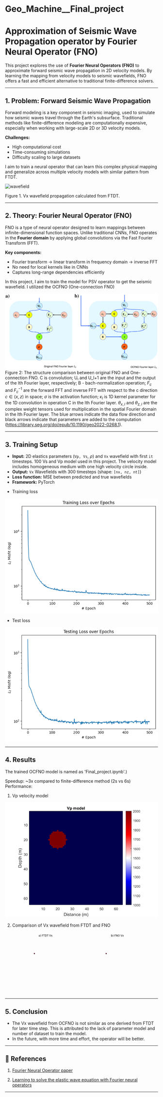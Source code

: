 # Geo_Machine__Final_project

# Approximation of Seismic Wave Propagation operator by Fourier Neural Operator (FNO)

This project explores the use of **Fourier Neural Operators (FNO)** to approximate forward seismic wave propagation in 2D velocity models. By learning the mapping from velocity models to seismic wavefields, FNO offers a fast and efficient alternative to traditional finite-difference solvers.

---

## 1. Problem: Forward Seismic Wave Propagation

Forward modeling is a key component in seismic imaging, used to simulate how seismic waves travel through the Earth's subsurface. Traditional methods like finite-difference modeling are computationally expensive, especially when working with large-scale 2D or 3D velocity models.

**Challenges:**
- High computational cost
- Time-consuming simulations
- Difficulty scaling to large datasets

I aim to train a neural operator that can learn this complex physical mapping and generalize across multiple velocity models with similar pattern from FTDT. 

![wavefield](output.gif)


Figure 1. Vx wavefield propagation calculated from FTDT.

---

## 2. Theory: Fourier Neural Operator (FNO)

FNO is a type of neural operator designed to learn mappings between infinite-dimensional function spaces. Unlike traditional CNNs, FNO operates in the **Fourier domain** by applying global convolutions via the Fast Fourier Transform (FFT).

**Key components:**
- Fourier transform → linear transform in frequency domain → inverse FFT
- No need for local kernels like in CNNs
- Captures long-range dependencies efficiently

In this project, I aim to train the model for PSV operator to get the seismic wavefield. I utilized the OCFNO (One-connection FNO)

![OCFNO1](workflow.jpeg)
Figure 2: The structure comparison between original FNO and One-connection FNO. C is convolution; Uₗ and U_l+1 are the input and the output of the lth Fourier layer, respectively; B - bach-normalization operation; $F_c$ and $F_c^{-1}$ are the forward FFT and inverse FFT with respect to the c direction $c \in (x, z)$ in space; $\sigma$ is the activation function; $\kappa_l$ is 1D kernel parameter for the 1D convolution in operation C in the lth Fourier layer. $\theta_{x,l}$ and $\theta_{z,l}$ are the complex weight tensors used for multiplication in the spatial Fourier domain in the lth Fourier layer. The blue arrows indicate the data flow direction and black arrows indicate that parameters are added to the computation (https://library.seg.org/doi/epub/10.1190/geo2022-0268.1).

---

## 3. Training Setup

- **Input:** 2D elastics parameters (`Vp, Vs`, $\rho$) and `Vx` wavefield with  first `it` timesteps. 100 Vs and Vp model used in this project. The velocity model includes homogeneous medium with one high velocity circle inside.
- **Output:** `Vx` Wavefields with 300 timesteps (shape: `[nx, nz, nt]`)
- **Loss function:** MSE between predicted and true wavefields
- **Framework:** PyTorch
+ Training loss


![Training_loss](lost_train.png)

+ Test loss


![Loss test](loss_test.png)



---

## 4. Results

The trained OCFNO model is named as 'Final_project.ipynb'.[](https://github.com/Diavatly54/GeoMachine_project/blob/main/Final_project.ipynb)) 

Speedup: ~3x compared to finite-difference method (2s vs 6s)
Performance:
1. Vp velocity model


![Velocity](Vp_predicted_model.png)


2. Comparison of Vx wavefield from FTDT and FNO

![Vx_wavefield](Vx_comparison.gif)


---
## 5. Conclusion
+ The Vx wavefield from OCFNO is not similar as one derived from FTDT for later time step. This is attributed to the lack of parameter model and number of dataset to train the model.
+ In the future, with more time and effort, the operator will be better.


---
## 🔗 References
1. [Fourier Neural Operator paper](https://arxiv.org/abs/2010.08895)


2. [Learning to solve the elastic wave equation with Fourier neural operators](https://library.seg.org/doi/epub/10.1190/geo2022-0268.1)

---






























































